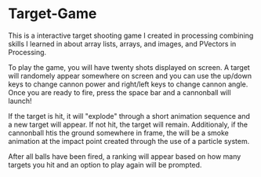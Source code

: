 # Target-Game
This is a interactive target shooting game I created in processing combining skills I learned in about array lists, arrays, and images, and PVectors in Processing.

To play the game, you will have twenty shots displayed on screen. A target will randomely appear somewhere on screen and you can use the up/down keys to change cannon power and right/left keys to change cannon angle. Once you are ready to fire, press the space bar and a cannonball will launch!

If the  target is hit, it will "explode" through a short animation sequence and a new target will appear. If not hit, the target will remain. Additionaly, if the cannonball htis the ground somewhere in frame, the will be a smoke animation at the impact point created through the use of a particle system.

After all balls have been fired, a ranking will appear based on how many targets you hit and an option to play again will be prompted.



